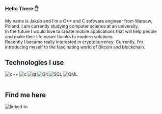 ### Hello There ✋
My name is Jakub and I'm a C++ and C software engineer from Warsaw, Poland. I am currently studying computer science at an university.<br>
In the future I would love to create mobile applications that will help people and make their life easier thanks to modern solutions.<br>
Recently I became really interested in cryptocurrency. Currently, I'm introducing myself to the fascinating world of Bitcoin and blockchain.

## Technologies I use
<img align="left" alt="c++" src="https://img.shields.io/badge/-C%2B%2B-success" />
<img align="left" alt="c" src="https://img.shields.io/badge/-C-green" />
<img align="left" alt="qt" src="https://img.shields.io/badge/-Qt-yellow" />
<img align="left" alt="Git" src="https://img.shields.io/badge/-Git-orange" />
<img align="left" alt="SQL" src="https://img.shields.io/badge/-SQL-pink" />
<img align="left" alt="QML" src="https://img.shields.io/badge/-QML-red" /><br>
<br>

## Find me here
[<img align="left" alt="linked-in" src="https://img.shields.io/badge/linkedin-%230077B5.svg?&style=for-the-badge&logo=linkedin&logoColor=white" />](https://www.linkedin.com/in/jakub-bie%C5%84-804734232/)<br>
<br>


